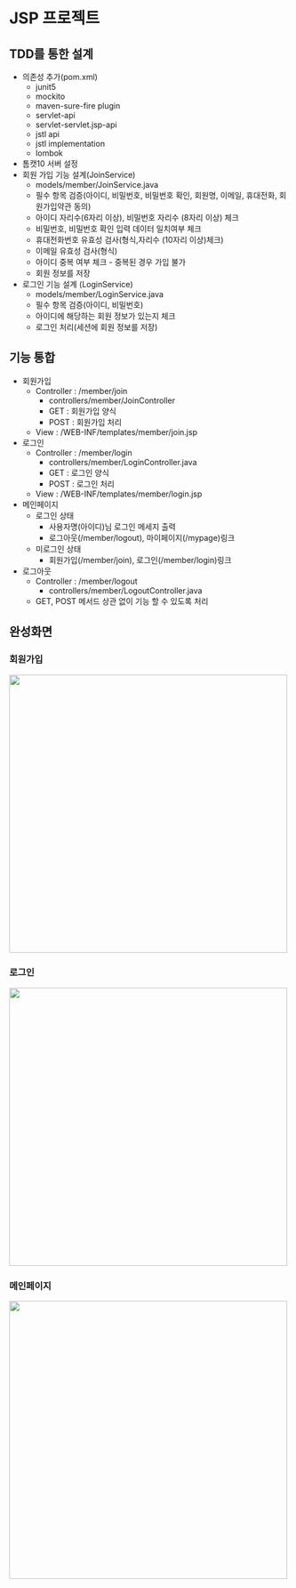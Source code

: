 # JSP 프로젝트

## TDD를 통한 설계
- 의존성 추가(pom.xml)
    - junit5
    - mockito
    - maven-sure-fire plugin
    - servlet-api
    - servlet-servlet.jsp-api
    - jstl api
    - jstl implementation
    - lombok
- 톰캣10 서버 설정
- 회원 가입 기능 설계(JoinService)
   - models/member/JoinService.java
   - 필수 항목 검증(아이디, 비밀번호, 비밀번호 확인, 회원명, 이메일, 휴대전화, 회원가입약관 동의)
   - 아이디 자리수(6자리 이상), 비밀번호 자리수 (8자리 이상) 체크
   - 비밀번호, 비밀번호 확인 입력 데이터 일치여부 체크
   - 휴대전화번호 유효성 검사(형식,자리수 (10자리 이상)체크)
   - 이메일 유효성 검사(형식)
   - 아이디 중복 여부 체크 - 중복된 경우 가입 불가
   - 회원 정보를 저장
- 로그인 기능 설계 (LoginService)
  -  models/member/LoginService.java
  - 필수 항목 검증(아이디, 비밀번호)
  - 아이디에 해당하는 회원 정보가 있는지 체크
  - 로그인 처리(세션에 회원 정보를 저장)


## 기능 통합
- 회원가입 
  -  Controller : /member/join
      - controllers/member/JoinController
      - GET : 회원가입 양식
      - POST : 회원가입 처리
  - View : /WEB-INF/templates/member/join.jsp
- 로그인 
  -  Controller : /member/login
      - controllers/member/LoginController.java
      - GET : 로그인 양식
      - POST : 로그인 처리
  - View : /WEB-INF/templates/member/login.jsp 
- 메인페이지    
  - 로그인 상태
    - 사용자명(아이디)님 로그인 메세지 출력
    - 로그아웃(/member/logout), 마이페이지(/mypage)링크
  - 미로그인 상태
    - 회원가입(/member/join), 로그인(/member/login)링크
- 로그아웃
  - Controller : /member/logout
    - controllers/member/LogoutController.java
  - GET, POST 메서드 상관 없이 기능 할 수 있도록 처리



## 완성화면
### 회원가입
<img src="https://github.com/somi9954/JSP_project/assets/137499604/a6fda21a-1143-4d00-8cbd-7b69e0f55286" width="500" height="500" />


### 로그인
<img src="https://github.com/somi9954/JSP_project/assets/137499604/b1ea3460-213a-467f-8e8f-bda362a865e1" width="500" height="500" />


### 메인페이지
<img src="https://github.com/somi9954/JSP_project/assets/137499604/e35c9bbc-c6c8-4870-b4f8-54b50162711d" width="500" height="500" />

